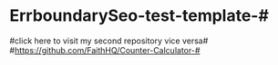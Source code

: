 # ErrboundarySeo-test-template-#

#click here to visit my second repository vice versa#
#https://github.com/FaithHQ/Counter-Calculator-#




